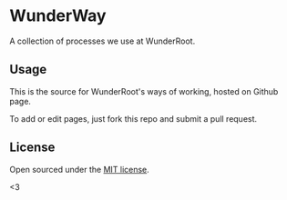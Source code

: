 # WunderWay

A collection of processes we use at WunderRoot.

## Usage

This is the source for WunderRoot's ways of working, hosted on Github page.

To add or edit pages, just fork this repo and submit a pull request.


## License

Open sourced under the [MIT license](LICENSE.md).

<3
